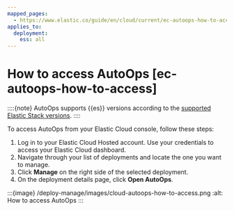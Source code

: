 ```yaml
---
mapped_pages:
  - https://www.elastic.co/guide/en/cloud/current/ec-autoops-how-to-access.html
applies_to:
  deployment:
    ess: all
---
```


# How to access AutoOps [ec-autoops-how-to-access]

::::{note}
AutoOps supports {{es}} versions according to the [supported Elastic Stack versions](https://www.elastic.co/support/eol).
::::


To access AutoOps from your Elastic Cloud console, follow these steps:

1. Log in to your Elastic Cloud Hosted account. Use your credentials to access your Elastic Cloud dashboard.
2. Navigate through your list of deployments and locate the one you want to manage.
3. Click **Manage** on the right side of the selected deployment.
4. On the deployment details page, click **Open AutoOps**.

:::{image} /deploy-manage/images/cloud-autoops-how-to-access.png
:alt: How to access AutoOps
:::
